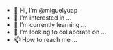 - 👋 Hi, I’m @miguelyuap
- 👀 I’m interested in ...
- 🌱 I’m currently learning ...
- 💞️ I’m looking to collaborate on ...
- 📫 How to reach me ...

<!---
miguelyuap/miguelyuap is a ✨ special ✨ repository because its `README.md` (this file) appears on your GitHub profile.
You can click the Preview link to take a look at your changes.
--->
